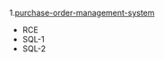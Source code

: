 1.[purchase-order-management-system](https://github.com/k0xx11/bug_report/tree/main/vendors/oretnom23/purchase-order-management-system)

- RCE
- SQL-1
- SQL-2




